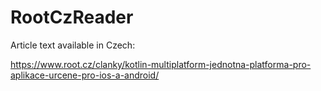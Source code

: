 # RootCzReader

Article text available in Czech:

https://www.root.cz/clanky/kotlin-multiplatform-jednotna-platforma-pro-aplikace-urcene-pro-ios-a-android/
